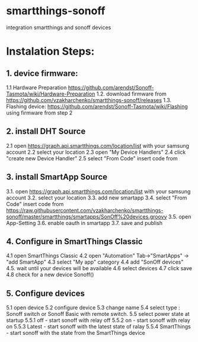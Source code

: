 # smartthings-sonoff
integration smartthings and sonoff devices

# Instalation Steps:
## 1. device firmware:
  1.1 Hardware Preparation https://github.com/arendst/Sonoff-Tasmota/wiki/Hardware-Preparation
  1.2. download firmware from https://github.com/vzakharchenko/smartthings-sonoff/releases
  1.3. Flashing device: https://github.com/arendst/Sonoff-Tasmota/wiki/Flashing using firmware from step 2
## 2. install DHT Source
  2.1 open https://graph.api.smartthings.com/location/list with your samsung account
  2.2 select your location 
  2.3 open "My Device Handlers"
  2.4 click "create new Device Handler"
  2.5 select "From Code" insert code from  
  
## 3. install SmartApp Source
  3.1. open https://graph.api.smartthings.com/location/list with your samsung account
  3.2. select your location 
  3.3. add new smartapp 
  3.4. select "From Code" insert code from https://raw.githubusercontent.com/vzakharchenko/smartthings-sonoff/master/smartthings/smartapps/SonOff%20devices.groovy
  3.5. open App-Setting
  3.6. enable oauth in smartapp
  3.7.  save and publish
 ## 4. Configure in SmartThings Classic
  4.1 open SmartThings Classic
  4.2 open "Automation" Tab->"SmartApps" -> "add SmartApp"
  4.3 select "My app" category
  4.4 add "SonOff devices"
  4.5. wait until your devices will be available
  4.6 select devices
  4.7 click save
  4.8 check for a new device Sonoff(<MAC>)
## 5. Configure devices
  5.1 open device
  5.2 configure device
  5.3 change name
  5.4 select type : Sonoff switch or Sonoff Basic with remote switch.
  5.5 select power state at startup
  5.5.1 off - start sonoff with relay off 
    5.5.2 on - start sonoff with relay on
    5.5.3 Latest - start sonoff with the latest state of ralay
    5.5.4 SmartThings - start sonoff with the  state from the SmartThings device
